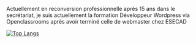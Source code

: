Actuellement en reconversion professionnelle après 15 ans dans le secrétariat, je suis actuellement la formation Développeur Wordpress via Openclassrooms après avoir terminé celle de webmaster chez ESECAD

[![Top Langs](https://github-readme-stats.vercel.app/api/top-langs/?username=VanessaFauvet&layout=compact&theme=dracula)](https://github.com/VanessaFauvet/github-readme-stats)
